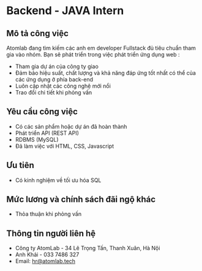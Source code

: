 # Backend - JAVA Intern 

Mô tả công việc
---------------

Atomlab đang tìm kiếm các anh em developer Fullstack đủ tiêu chuẩn tham gia vào nhóm. Bạn sẽ phát triển trong việc phát triển ứng dụng web :
-   Tham gia dự án của công ty giao
-   Đảm bảo hiệu suất, chất lượng và khả năng đáp ứng tốt nhất có thể của các ứng dụng ở phía back-end
-   Luôn cập nhật các công nghệ mới nổi
-   Trao đổi chi tiết khi phỏng vấn

Yêu cầu công việc
-----------------

-   Có các sản phẩm hoặc dự án đã hoàn thành
-   Phát triển API (REST API)
-   RDBMS (MySQL)
-   Đã làm việc với HTML, CSS, Javascript

Ưu tiên
-----------------

- Có kinh nghiệm về tối ưu hóa SQL

Mức lương và chính sách đãi ngộ khác
-----------------

- Thỏa thuận khi phỏng vấn

Thông tin người liên hệ
-----------------
- Công ty AtomLab - 34 Lê Trọng Tấn, Thanh Xuân, Hà Nội
- Anh Khải - 033 7486 327
- Email: [hr@atomlab.tech](mailto:hr@atomlab.tech)